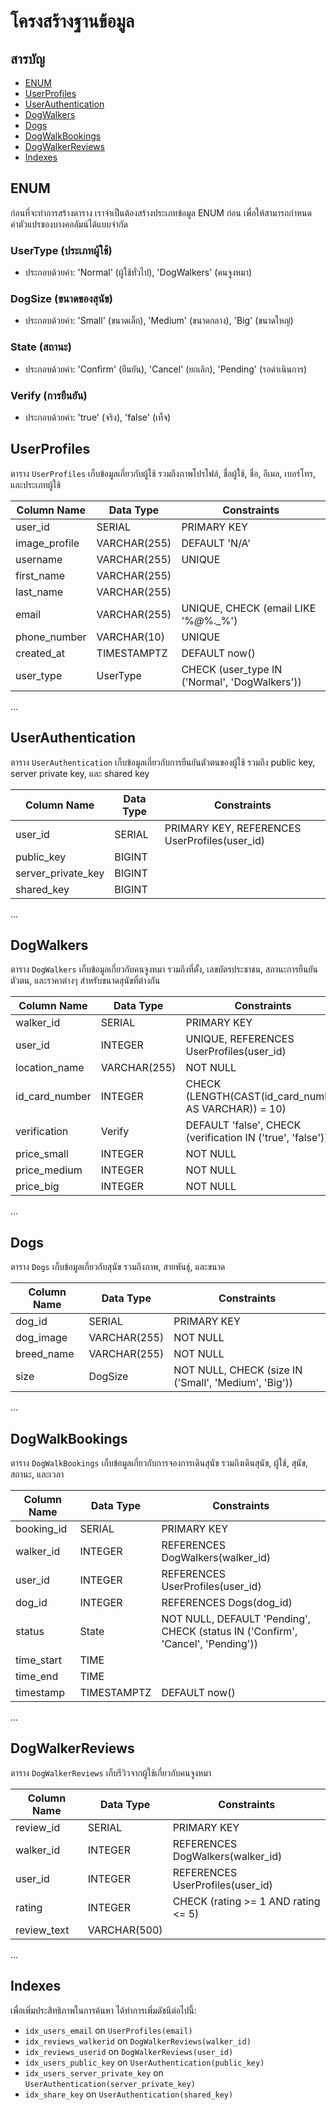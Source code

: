 # โครงสร้างฐานข้อมูล


## สารบัญ
- [ENUM](#ENUM)
- [UserProfiles](#userprofiles)
- [UserAuthentication](#userauthentication)
- [DogWalkers](#dogwalkers)
- [Dogs](#dogs)
- [DogWalkBookings](#dogwalkbookings)
- [DogWalkerReviews](#dogwalkerreviews)
- [Indexes](#indexes)


## ENUM

ก่อนที่จะทำการสร้างตาราง เราจำเป็นต้องสร้างประเภทข้อมูล ENUM ก่อน เพื่อให้สามารถกำหนดค่าตัวแปรของบางคอลัมน์ได้แบบจำกัด

### UserType (ประเภทผู้ใช้)
 - ประกอบด้วยค่า: 'Normal' (ผู้ใช้ทั่วไป), 'DogWalkers' (คนจูงหมา)

### DogSize (ขนาดของสุนัข)
 - ประกอบด้วยค่า: 'Small' (ขนาดเล็ก), 'Medium' (ขนาดกลาง), 'Big' (ขนาดใหญ่)

### State (สถานะ)
 - ประกอบด้วยค่า: 'Confirm' (ยืนยัน), 'Cancel' (ยกเลิก), 'Pending' (รอดำเนินการ)

### Verify (การยืนยัน)
 - ประกอบด้วยค่า: 'true' (จริง), 'false' (เท็จ)

## UserProfiles

ตาราง `UserProfiles` เก็บข้อมูลเกี่ยวกับผู้ใช้ รวมถึงภาพโปรไฟล์, ชื่อผู้ใช้, ชื่อ, อีเมล, เบอร์โทร, และประเภทผู้ใช้

| Column Name   | Data Type          | Constraints                           |
|---------------|--------------------|----------------------------------------|
| user_id       | SERIAL             | PRIMARY KEY                            |
| image_profile | VARCHAR(255)       | DEFAULT 'N/A'                         |
| username      | VARCHAR(255)       | UNIQUE                                 |
| first_name    | VARCHAR(255)       |                                        |
| last_name     | VARCHAR(255)       |                                        |
| email         | VARCHAR(255)       | UNIQUE, CHECK (email LIKE '%_@_%._%')  |
| phone_number  | VARCHAR(10)        | UNIQUE                                 |
| created_at    | TIMESTAMPTZ        | DEFAULT now()                          |
| user_type     | UserType           | CHECK (user_type IN ('Normal', 'DogWalkers'))

...

## UserAuthentication

ตาราง `UserAuthentication` เก็บข้อมูลเกี่ยวกับการยืนยันตัวตนของผู้ใช้ รวมถึง public key, server private key, และ shared key

| Column Name         | Data Type  | Constraints                                   |
|---------------------|------------|-----------------------------------------------|
| user_id             | SERIAL     | PRIMARY KEY, REFERENCES UserProfiles(user_id) |
| public_key          | BIGINT     |                                               |
| server_private_key  | BIGINT     |                                               |
| shared_key          | BIGINT     |                                               |

...

## DogWalkers

ตาราง `DogWalkers` เก็บข้อมูลเกี่ยวกับคนจูงหมา รวมถึงที่ตั้ง, เลขบัตรประชาชน, สถานะการยืนยันตัวตน, และราคาต่างๆ สำหรับขนาดสุนัขที่ต่างกัน

| Column Name     | Data Type  | Constraints                                        |
|-----------------|------------|----------------------------------------------------|
| walker_id       | SERIAL     | PRIMARY KEY                                        |
| user_id         | INTEGER    | UNIQUE, REFERENCES UserProfiles(user_id)           |
| location_name   | VARCHAR(255)| NOT NULL                                           |
| id_card_number  | INTEGER    | CHECK (LENGTH(CAST(id_card_number AS VARCHAR)) = 10) |
| verification    | Verify     | DEFAULT 'false', CHECK (verification IN ('true', 'false')) |
| price_small     | INTEGER    | NOT NULL                                           |
| price_medium    | INTEGER    | NOT NULL                                           |
| price_big       | INTEGER    | NOT NULL                                           |

...

## Dogs

ตาราง `Dogs` เก็บข้อมูลเกี่ยวกับสุนัข รวมถึงภาพ, สายพันธุ์, และขนาด

| Column Name | Data Type  | Constraints                               |
|-------------|------------|-------------------------------------------|
| dog_id      | SERIAL     | PRIMARY KEY                               |
| dog_image   | VARCHAR(255)| NOT NULL                                  |
| breed_name  | VARCHAR(255)| NOT NULL                                  |
| size        | DogSize     | NOT NULL, CHECK (size IN ('Small', 'Medium', 'Big'))

...

## DogWalkBookings

ตาราง `DogWalkBookings` เก็บข้อมูลเกี่ยวกับการจองการเดินสุนัข รวมถึงเดินสุนัข, ผู้ใช้, สุนัข, สถานะ, และเวลา

| Column Name | Data Type     | Constraints                                  |
|-------------|---------------|----------------------------------------------|
| booking_id  | SERIAL        | PRIMARY KEY                                  |
| walker_id   | INTEGER       | REFERENCES DogWalkers(walker_id)             |
| user_id     | INTEGER       | REFERENCES UserProfiles(user_id)             |
| dog_id      | INTEGER       | REFERENCES Dogs(dog_id)                       |
| status      | State         | NOT NULL, DEFAULT 'Pending', CHECK (status IN ('Confirm', 'Cancel', 'Pending')) |
| time_start  | TIME          |                                              |
| time_end    | TIME          |                                              |
| timestamp   | TIMESTAMPTZ   | DEFAULT now()                                |

...

## DogWalkerReviews

ตาราง `DogWalkerReviews` เก็บรีวิวจากผู้ใช้เกี่ยวกับคนจูงหมา

| Column Name | Data Type     | Constraints                                  |
|-------------|---------------|----------------------------------------------|
| review_id   | SERIAL        | PRIMARY KEY                                  |
| walker_id   | INTEGER       | REFERENCES DogWalkers(walker_id)             |
| user_id     | INTEGER       | REFERENCES UserProfiles(user_id)             |
| rating      | INTEGER       | CHECK (rating >= 1 AND rating <= 5)          |
| review_text | VARCHAR(500)  |                                              |

...

## Indexes

เพื่อเพิ่มประสิทธิภาพในการค้นหา ได้ทำการเพิ่มดัชนีต่อไปนี้:

- `idx_users_email` on `UserProfiles(email)`
- `idx_reviews_walkerid` on `DogWalkerReviews(walker_id)`
- `idx_reviews_userid` on `DogWalkerReviews(user_id)`
- `idx_users_public_key` on `UserAuthentication(public_key)`
- `idx_users_server_private_key` on `UserAuthentication(server_private_key)`
- `idx_share_key` on `UserAuthentication(shared_key)`

